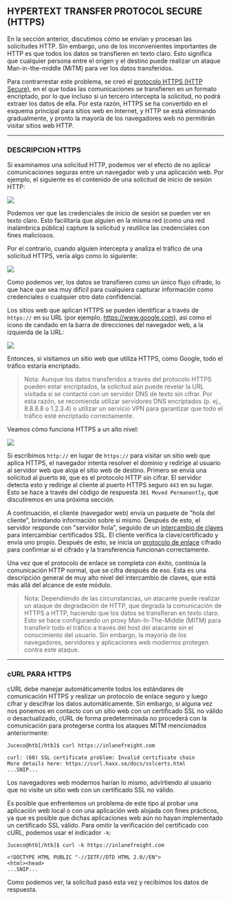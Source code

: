 ## **HYPERTEXT TRANSFER PROTOCOL SECURE (HTTPS)**

En la sección anterior, discutimos cómo se envían y procesan las solicitudes HTTP. Sin embargo, uno de los inconvenientes importantes de HTTP es que todos los datos se transfieren en texto claro. Esto significa que cualquier persona entre el origen y el destino puede realizar un ataque Man-in-the-middle (MiTM) para ver los datos transferidos.

Para contrarrestar este problema, se creó el [protocolo HTTPS (HTTP Secure)](https://tools.ietf.org/html/rfc2660), en el que todas las comunicaciones se transfieren en un formato encriptado, por lo que incluso si un tercero intercepta la solicitud, no podrá extraer los datos de ella. Por esta razón, HTTPS se ha convertido en el esquema principal para sitios web en Internet, y HTTP se está eliminando gradualmente, y pronto la mayoría de los navegadores web no permitirán visitar sitios web HTTP.
___

### **DESCRIPCION HTTPS**

Si examinamos una solicitud HTTP, podemos ver el efecto de no aplicar comunicaciones seguras entre un navegador web y una aplicación web. Por ejemplo, el siguiente es el contenido de una solicitud de inicio de sesión HTTP:

![](https://academy.hackthebox.com/storage/modules/35/https_clear.png)

Podemos ver que las credenciales de inicio de sesión se pueden ver en texto claro. Esto facilitaría que alguien en la misma red (como una red inalámbrica pública) capture la solicitud y reutilice las credenciales con fines maliciosos.

Por el contrario, cuando alguien intercepta y analiza el tráfico de una solicitud HTTPS, vería algo como lo siguiente:

![](https://academy.hackthebox.com/storage/modules/35/https_google_enc.png)

Como podemos ver, los datos se transfieren como un único flujo cifrado, lo que hace que sea muy difícil para cualquiera capturar información como credenciales o cualquier otro dato confidencial.

Los sitios web que aplican HTTPS se pueden identificar a través de `https://` en su URL (por ejemplo, https://www.google.com), así como el icono de candado en la barra de direcciones del navegador web, a la izquierda de la URL:

![](https://academy.hackthebox.com/storage/modules/35/https_google.png)

Entonces, si visitamos un sitio web que utiliza HTTPS, como Google, todo el tráfico estaría encriptado.

>Nota: Aunque los datos transferidos a través del protocolo HTTPS pueden estar encriptados, la solicitud aún puede revelar la URL visitada si se contactó con un servidor DNS de texto sin cifrar. Por esta razón, se recomienda utilizar servidores DNS encriptados (p. ej., 8.8.8.8 o 1.2.3.4) o utilizar un servicio VPN para garantizar que todo el tráfico esté encriptado correctamente.

Veamos cómo funciona HTTPS a un alto nivel:

![](https://academy.hackthebox.com/storage/modules/35/HTTPS_Flow.png)

Si escribimos `http://` en lugar de `https://` para visitar un sitio web que aplica HTTPS, el navegador intenta resolver el dominio y redirige al usuario al servidor web que aloja el sitio web de destino. Primero se envía una solicitud al puerto `80`, que es el protocolo HTTP sin cifrar. El servidor detecta esto y redirige al cliente al puerto HTTPS seguro `443` en su lugar. Esto se hace a través del código de respuesta `301 Moved Permanently`, que discutiremos en una próxima sección.

A continuación, el cliente (navegador web) envía un paquete de "hola del cliente", brindando información sobre sí mismo. Después de esto, el servidor responde con "servidor hola", seguido de un [intercambio de claves](https://en.wikipedia.org/wiki/Key_exchange) para intercambiar certificados SSL. El cliente verifica la clave/certificado y envía uno propio. Después de esto, se inicia un [protocolo de enlace](https://www.cloudflare.com/learning/ssl/what-happens-in-a-tls-handshake) cifrado para confirmar si el cifrado y la transferencia funcionan correctamente.

Una vez que el protocolo de enlace se completa con éxito, continúa la comunicación HTTP normal, que se cifra después de eso. Esta es una descripción general de muy alto nivel del intercambio de claves, que está más allá del alcance de este módulo.

>Nota: Dependiendo de las circunstancias, un atacante puede realizar un ataque de degradación de HTTP, que degrada la comunicación de HTTPS a HTTP, haciendo que los datos se transfieran en texto claro. Esto se hace configurando un proxy Man-In-The-Middle (MITM) para transferir todo el tráfico a través del host del atacante sin el conocimiento del usuario. Sin embargo, la mayoría de los navegadores, servidores y aplicaciones web modernos protegen contra este ataque.
___

### **cURL PARA HTTPS**

cURL debe manejar automáticamente todos los estándares de comunicación HTTPS y realizar un protocolo de enlace seguro y luego cifrar y descifrar los datos automáticamente. Sin embargo, si alguna vez nos ponemos en contacto con un sitio web con un certificado SSL no válido o desactualizado, cURL de forma predeterminada no procederá con la comunicación para protegerse contra los ataques MITM mencionados anteriormente:

~~~
Juceco@htb[/htb]$ curl https://inlanefreight.com

curl: (60) SSL certificate problem: Invalid certificate chain
More details here: https://curl.haxx.se/docs/sslcerts.html
...SNIP...
~~~

Los navegadores web modernos harían lo mismo, advirtiendo al usuario que no visite un sitio web con un certificado SSL no válido.

Es posible que enfrentemos un problema de este tipo al probar una aplicación web local o con una aplicación web alojada con fines prácticos, ya que es posible que dichas aplicaciones web aún no hayan implementado un certificado SSL válido. Para omitir la verificación del certificado con cURL, podemos usar el indicador `-k`:

~~~
Juceco@htb[/htb]$ curl -k https://inlanefreight.com

<!DOCTYPE HTML PUBLIC "-//IETF//DTD HTML 2.0//EN">
<html><head>
...SNIP...
~~~

Como podemos ver, la solicitud pasó esta vez y recibimos los datos de respuesta.